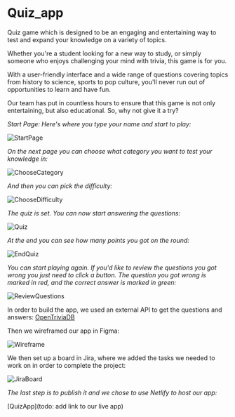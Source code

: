 # Quiz_app
Quiz game which is designed to be an engaging and entertaining way to test and expand your knowledge on a variety of topics.

Whether you're a student looking for a new way to study, or simply someone who enjoys challenging your mind with trivia, this game is for you.

With a user-friendly interface and a wide range of questions covering topics from history to science, sports to pop culture, you'll never run out of opportunities to learn and have fun. 

Our team has put in countless hours to ensure that this game is not only entertaining, but also educational. So, why not give it a try?

*Start Page: Here's where you type your name and start to play:*

![StartPage](./src/assets/StartPageSS.png)

*On the next page you can choose what category you want to test your knowledge in:*

![ChooseCategory](./src/assets/ChooseCategoryPageSS.png)

*And then you can pick the difficulty:*

![ChooseDifficulty](./src/assets/ChooseDifficultyPageSS.png)

*The quiz is set. You can now start answering the questions:*

![Quiz](./src/assets/QuestionSS.png)

*At the end you can see how many points you got on the round:*

![EndQuiz](./src/assets/EndQuizSS.png)

*You can start playing again. If you'd like to review the questions you got wrong you just need to click a button. The question you got wrong is marked in red, and the correct answer is marked in green:*

![ReviewQuestions](./src/assets/ReviewWrongAnswersSS.png)

In order to build the app, we used an external API to get the questions and answers: [OpenTriviaDB](https://opentdb.com/api_config.php)

Then we wireframed our app in Figma:

![Wireframe](./src/assets/design_fig.png)

We then set up a board in Jira, where we added the tasks we needed to work on in order to complete the project:

![JiraBoard](./src/assets/JiraSS.png)

*The last step is to publish it and we chose to use Netlify to host our app:*

[QuizApp](todo: add link to our live app)


